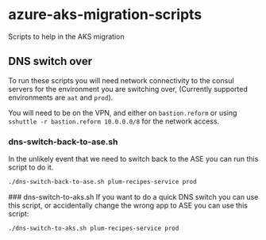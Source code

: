 # azure-aks-migration-scripts
Scripts to help in the AKS migration

## DNS switch over 

To run these scripts you will need network connectivity to the consul servers for the environment you are switching over, (Currently supported environments are `aat` and `prod`).

You will need to be on the VPN,
and either on `bastion.reform` or using `sshuttle -r bastion.reform 10.0.0.0/8` for the network access.

### dns-switch-back-to-ase.sh
In the unlikely event that we need to switch back to the ASE you can run this script to do it.
```bash
./dns-switch-back-to-ase.sh plum-recipes-service prod
```

### dns-switch-to-aks.sh
If you want to do a quick DNS switch you can use this script, or accidentally change the wrong app to ASE you can use this script:
```bash
./dns-switch-to-aks.sh plum-recipes-service prod
```